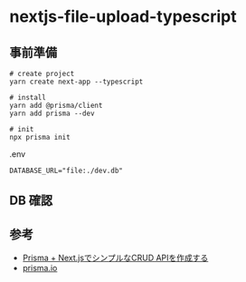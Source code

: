 # nextjs-file-upload-typescript

## 事前準備

```shell
# create project
yarn create next-app --typescript

# install
yarn add @prisma/client
yarn add prisma --dev

# init
npx prisma init
```

.env
```
DATABASE_URL="file:./dev.db"
```

## DB 確認

## 参考

- [Prisma + Next.jsでシンプルなCRUD APIを作成する](https://illumination-k.dev/techblog/posts/prisma_next_simple_crud)
- [prisma.io](https://www.prisma.io/)

